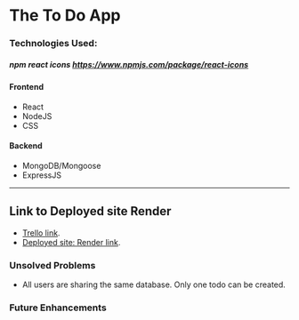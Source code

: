 # The To Do App
<!-- Introduction A paragraph used to introduce interested parties to the project and needs to include one or more screenshots. -->

### Technologies Used:
<!-- A list of all technologies, libraries, APIs, etc. used in the project. -->
##### npm react icons https://www.npmjs.com/package/react-icons 

#### Frontend
- React
- NodeJS
- CSS

#### Backend
- MongoDB/Mongoose
- ExpressJS


---
<!-- link to deployed site -->
## Link to Deployed site Render
- [Trello link](https://trello.com/invite/b/yIEsRzJS/ATTI8fedbdebbb64d492a184551558f50da0746CE95E/my-trello-board).
- [Deployed site: Render link]( ).
<!-- wireframe -->
<!-- ERD -->
###

### Unsolved Problems
- All users are sharing the same database. Only one todo can be created.

### Future Enhancements
